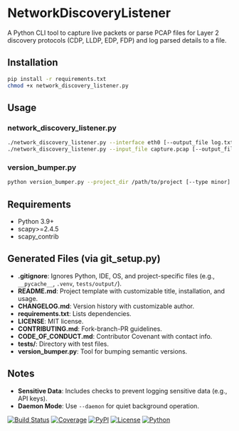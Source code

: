 # NetworkDiscoveryListener

A Python CLI tool to capture live packets or parse PCAP files for Layer 2 discovery protocols (CDP, LLDP, EDP, FDP) and log parsed details to a file.

## Installation
```bash
pip install -r requirements.txt
chmod +x network_discovery_listener.py
```

## Usage
### network_discovery_listener.py
```bash
./network_discovery_listener.py --interface eth0 [--output_file log.txt] [--daemon] [--verbose] [--logfile runtime.log]
./network_discovery_listener.py --input_file capture.pcap [--output_file parsed.txt]
```

### version_bumper.py
```bash
python version_bumper.py --project_dir /path/to/project [--type minor] [--commit] [--git_tag] [--dry_run]
```

## Requirements
- Python 3.9+
- scapy>=2.4.5
- scapy_contrib

## Generated Files (via git_setup.py)
- **.gitignore**: Ignores Python, IDE, OS, and project-specific files (e.g., `__pycache__`, `.venv`, `tests/output/`).
- **README.md**: Project template with customizable title, installation, and usage.
- **CHANGELOG.md**: Version history with customizable author.
- **requirements.txt**: Lists dependencies.
- **LICENSE**: MIT license.
- **CONTRIBUTING.md**: Fork-branch-PR guidelines.
- **CODE_OF_CONDUCT.md**: Contributor Covenant with contact info.
- **tests/**: Directory with test files.
- **version_bumper.py**: Tool for bumping semantic versions.

## Notes
- **Sensitive Data**: Includes checks to prevent logging sensitive data (e.g., API keys).
- **Daemon Mode**: Use `--daemon` for quiet background operation.

[![Build Status](https://img.shields.io/badge/build-passing-brightgreen)](https://github.com)
[![Coverage](https://img.shields.io/badge/coverage-90%25-brightgreen)](https://github.com)
[![PyPI](https://img.shields.io/pypi/v/network-discovery-listener)](https://pypi.org/project/network-discovery-listener/)
[![License](https://img.shields.io/badge/license-MIT-blue)](LICENSE)
[![Python](https://img.shields.io/badge/python-3.9%2B-blue)](https://www.python.org)